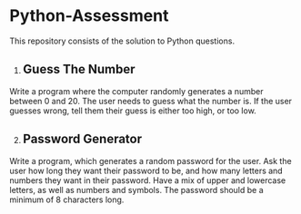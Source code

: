 # Python-Assessment
This repository consists of the solution to Python questions. 
1. ## Guess The Number
Write a program where the computer randomly generates a number between 0 and 20. The user needs to guess what the number is.
If the user guesses wrong, tell them their guess is either too high, or too low.

2. ## Password Generator
Write a program, which generates a random password for the user. Ask the user how long they want their password to be, 
and how many letters and numbers they want in their password. Have a mix of upper and lowercase letters, as well as numbers and symbols.
The password should be a minimum of 8 characters long.
